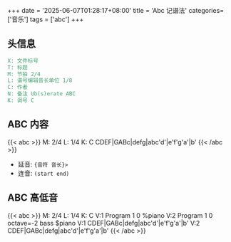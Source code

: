 +++
date = '2025-06-07T01:28:17+08:00'
title = 'Abc 记谱法'
categories=['音乐']
tags = ['abc']
+++

## 头信息

```abc
X: 文件标号
T: 标题
M: 节拍 2/4
L: 谱号编辑音长单位 1/8
C: 作者
N: 备注 Ub(s)erate ABC
K: 调号 C
```

## ABC 内容
{{< abc >}}
M: 2/4
L: 1/4
K: C
CDEF|GABc|defg|abc'd'|e'f'g'a'|b'
{{< /abc >}}

- 延音: `{音符 音长}>`
- 连音: `(start end)`

## ABC 高低音
{{< abc >}}
M: 2/4
L: 1/4
K: C
V:1 Program 1 0 %piano
V:2 Program 1 0 octave=-2 bass $piano
V:1
CDEF|GABc|defg|abc'd'|e'f'g'a'|b'
V:2
CDEF|GABc|defg|abc'd'|e'f'g'a'|b'
{{< /abc >}}
